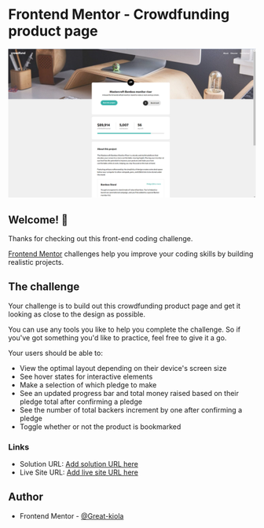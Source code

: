 # Frontend Mentor - Crowdfunding product page

<img src="./images/Completed project.png" alt="Completed Project">

## Welcome! 👋

Thanks for checking out this front-end coding challenge.

[Frontend Mentor](https://www.frontendmentor.io) challenges help you improve your coding skills by building realistic projects.

## The challenge

Your challenge is to build out this crowdfunding product page and get it looking as close to the design as possible.

You can use any tools you like to help you complete the challenge. So if you've got something you'd like to practice, feel free to give it a go.

Your users should be able to:

- View the optimal layout depending on their device's screen size
- See hover states for interactive elements
- Make a selection of which pledge to make
- See an updated progress bar and total money raised based on their pledge total after confirming a pledge
- See the number of total backers increment by one after confirming a pledge
- Toggle whether or not the product is bookmarked

### Links

- Solution URL: [Add solution URL here](https://github.com/Great-kiola/Crowdfunding-page-fem)
- Live Site URL: [Add live site URL here](https://your-live-site-url.com)

## Author

- Frontend Mentor - [@Great-kiola](https://www.frontendmentor.io/profile/Great-kiola)